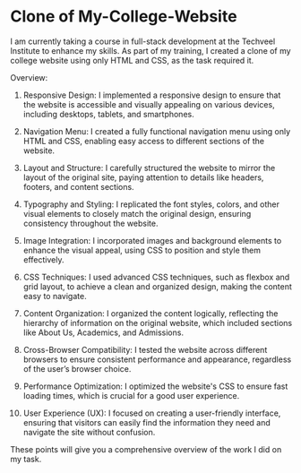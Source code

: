 # Clone of My-College-Website

I am currently taking a course in full-stack development at the Techveel Institute to enhance my skills.
As part of my training, I created a clone of my college website using only HTML and CSS, as the task required it.

Overview:

1. Responsive Design: I implemented a responsive design to ensure that the website is accessible and visually appealing on various devices, including desktops, tablets, and smartphones.

2. Navigation Menu: I created a fully functional navigation menu using only HTML and CSS, enabling easy access to different sections of the website.

3. Layout and Structure: I carefully structured the website to mirror the layout of the original site, paying attention to details like headers, footers, and content sections.

4. Typography and Styling: I replicated the font styles, colors, and other visual elements to closely match the original design, ensuring consistency throughout the website.

5. Image Integration: I incorporated images and background elements to enhance the visual appeal, using CSS to position and style them effectively.

6. CSS Techniques: I used advanced CSS techniques, such as flexbox and grid layout, to achieve a clean and organized design, making the content easy to navigate.

7. Content Organization: I organized the content logically, reflecting the hierarchy of information on the original website, which included sections like About Us, Academics, and Admissions.

8. Cross-Browser Compatibility: I tested the website across different browsers to ensure consistent performance and appearance, regardless of the user’s browser choice.

9. Performance Optimization: I optimized the website's CSS to ensure fast loading times, which is crucial for a good user experience.

10. User Experience (UX): I focused on creating a user-friendly interface, ensuring that visitors can easily find the information they need and navigate the site without confusion.

These points will give you a comprehensive overview of the work I did on my task.

